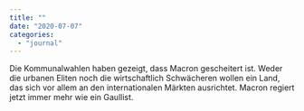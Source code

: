 ```yaml
---
title: ""
date: "2020-07-07"
categories: 
  - "journal"
---
```


Die Kommunalwahlen haben gezeigt, dass Macron gescheitert ist. Weder die urbanen Eliten noch die wirtschaftlich Schwächeren wollen ein Land, das sich vor allem an den internationalen Märkten ausrichtet. Macron regiert jetzt immer mehr wie ein Gaullist.
